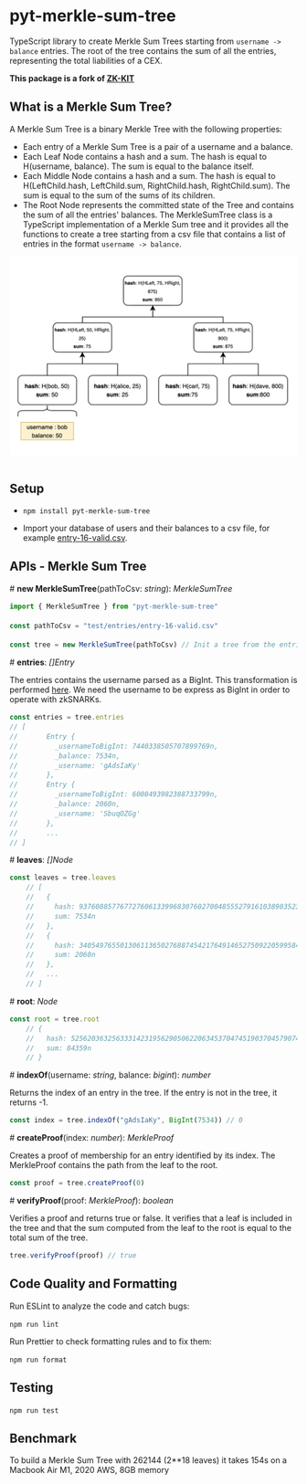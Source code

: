 # pyt-merkle-sum-tree

TypeScript library to create Merkle Sum Trees starting from `username -> balance` entries. The root of the tree contains the sum of all the entries, representing the total liabilities of a CEX.

**This package is a fork of [ZK-KIT](https://github.com/privacy-scaling-explorations/zk-kit)**

## What is a Merkle Sum Tree?


A Merkle Sum Tree is a binary Merkle Tree with the following properties:
- Each entry of a Merkle Sum Tree is a pair of a username and a balance.
- Each Leaf Node contains a hash and a sum. The hash is equal to H(username, balance). The sum is equal to the balance itself.
- Each Middle Node contains a hash and a sum. The hash is equal to H(LeftChild.hash, LeftChild.sum, RightChild.hash, RightChild.sum). The sum is equal to the sum of the sums of its children.
- The Root Node represents the committed state of the Tree and contains the sum of all the entries' balances.
The MerkleSumTree class is a TypeScript implementation of a Merkle Sum tree and it
provides all the functions to create a tree starting from a csv file that contains a list of entries in the format `username -> balance`.

<div align="center">
<img src="./imgs/mst1.png" width="600" align="center" />
</div>
<br>

## Setup  

- ```npm install pyt-merkle-sum-tree``` 

- Import your database of users and their balances to a csv file, for example [entry-16-valid.csv](.test/entries/entry-16-valid.csv).
 
## APIs - Merkle Sum Tree

\# **new MerkleSumTree**(pathToCsv: _string_): _MerkleSumTree_

```typescript
import { MerkleSumTree } from "pyt-merkle-sum-tree"

const pathToCsv = "test/entries/entry-16-valid.csv" 

const tree = new MerkleSumTree(pathToCsv) // Init a tree from the entries in the csv file
```

\# **entries**: _[]Entry_

The entries contains the username parsed as a BigInt. This transformation is performed [here](https://github.com/pan-y-tomate/pyt-merkle-sum-tree/blob/main/src/utils.ts#L42). We need the username to be express as BigInt in order to operate with zkSNARKs.

```typescript
const entries = tree.entries
// [
//       Entry {
//         _usernameToBigInt: 7440338505707899769n,
//         _balance: 7534n,
//         _username: 'gAdsIaKy'
//       },
//       Entry {
//         _usernameToBigInt: 6008493982388733799n,
//         _balance: 2060n,
//         _username: 'SbuqOZGg'
//       },
//       ...
// ]
```

\# **leaves**: _[]Node_

```typescript
const leaves = tree.leaves 
    // [
    //   {
    //     hash: 937608857767727606133996830760270048555279161038903523915984285975854603703n,
    //     sum: 7534n
    //   },
    //   {
    //     hash: 3405497655013061136502768874542176491465275092205995841574082657535821212714n,
    //     sum: 2060n
    //   },
    //   ...
    // ]
```

\# **root**: _Node_

```typescript
const root = tree.root 
    // {
    //   hash: 5256203632563331423195629050622063453704745190370457907459595269961493651429n,
    //   sum: 84359n
    // }
```

\# **indexOf**(username: _string_, balance: _bigint_): _number_

Returns the index of an entry in the tree. If the entry is not in the tree, it returns -1.

```typescript
const index = tree.indexOf("gAdsIaKy", BigInt(7534)) // 0
```

\# **createProof**(index: _number_): _MerkleProof_

Creates a proof of membership for an entry identified by its index. The MerkleProof contains the path from the leaf to the root.

```typescript
const proof = tree.createProof(0)
```

\# **verifyProof**(proof: _MerkleProof_): _boolean_

Verifies a proof and returns true or false.
It verifies that a leaf is included in the tree and that the sum computed from the leaf to the root is equal to the total sum of the tree.

```typescript
tree.verifyProof(proof) // true
```

## Code Quality and Formatting

Run ESLint to analyze the code and catch bugs:

```npm run lint```

Run Prettier to check formatting rules and to fix them:

```npm run format```

## Testing

```npm run test```

## Benchmark

To build a Merkle Sum Tree with 262144 (2**18 leaves) it takes 154s on a Macbook Air M1, 2020 AWS, 8GB memory
